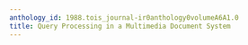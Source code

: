 ```yaml
---
anthology_id: 1988.tois_journal-ir0anthology0volumeA6A1.0
title: Query Processing in a Multimedia Document System
---
```

